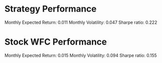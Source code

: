 # Strategy Performance
Monthly Expected Return: 0.011
Monthly Volatility: 0.047
Sharpe ratio: 0.222
# Stock WFC Performance
Monthly Expected Return: 0.015
Monthly Volatility: 0.094
Sharpe ratio: 0.155
